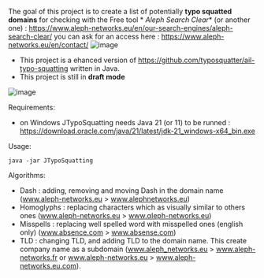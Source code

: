 The goal of this project is to create a list of potentially **typo squatted domains** for checking with the Free tool *
*Aleph Search Clear** (or another one) : https://www.aleph-networks.eu/en/our-search-engines/aleph-search-clear/ you can
ask for an access here : https://www.aleph-networks.eu/en/contact/
![image](https://github.com/hernic/JTypoSquatting/assets/4397039/874a5ff7-68d5-4d8b-9a60-a4dddde188f9)

- This project is a ehanced version of https://github.com/typosquatter/ail-typo-squatting written in Java.
- This project is still in **draft mode**

![image](https://github.com/hernic/JTypoSquatting/assets/4397039/042a2ebf-2b8f-4950-b70f-e4e1717579c7)

Requirements:

- on Windows JTypoSquatting needs Java 21 (or 11) to be
  runned : https://download.oracle.com/java/21/latest/jdk-21_windows-x64_bin.exe

Usage:

```
java -jar JTypoSquatting
```

Algorithms:

- Dash : adding, removing and moving Dash in the domain name (www.aleph-networks.eu > www.alephnetworks.eu)
- Homoglyphs : replacing characters which as visually similar to others
  ones (www.aleph-networks.eu > www.αleph-networks.eu)
- Misspells : replacing well spelled word with misspelled ones (english only) (www.absence.com > www.absense.com)
- TLD : changing TLD, and adding TLD to the domain name. This create company name as a
  subdomain (www.aleph_networks.eu > www.aleph-networks.fr or www.aleph-networks.eu > www.aleph-networks.eu.com). 
